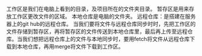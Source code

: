 ﻿工作区是我们在电脑上看到的目录，及项目所在的文件夹目录。
暂存区是用来存放工作区更改文件的区域。
本地仓库是电脑的文件夹。
远程仓库：是搭建在服务器上的git hub的远程仓库。
当我们要将文件与远程仓库同步时时，先把工作区的文件存储到暂存区，再将暂存区的文件传送到本地仓库里，最后再上传至远程仓库。当我们想把远程仓库上的文件与本地同步时，要用fetch将文件从远程仓库下载到本地仓库，再用merge将文件下载到工作区。 
